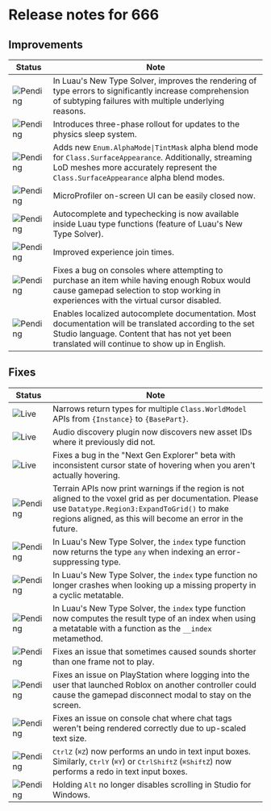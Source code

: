 # Release notes for 666

## Improvements

| Status | Note |
|--------|------|
| ![Pending](https://img.shields.io/badge/Pending-DEA517?style=flat)  | In Luau's New Type Solver, improves the rendering of type errors to significantly increase comprehension of subtyping failures with multiple underlying reasons. |
| ![Pending](https://img.shields.io/badge/Pending-DEA517?style=flat)  | Introduces three-phase rollout for updates to the physics sleep system. |
| ![Pending](https://img.shields.io/badge/Pending-DEA517?style=flat)  | Adds new <code>Enum.AlphaMode\|TintMask</code> alpha blend mode for <code>Class.SurfaceAppearance</code>. Additionally, streaming LoD meshes more accurately represent the <code>Class.SurfaceAppearance</code> alpha blend modes. |
| ![Pending](https://img.shields.io/badge/Pending-DEA517?style=flat)  | MicroProfiler on-screen UI can be easily closed now. |
| ![Pending](https://img.shields.io/badge/Pending-DEA517?style=flat)  | Autocomplete and typechecking is now available inside Luau type functions (feature of Luau's New Type Solver). |
| ![Pending](https://img.shields.io/badge/Pending-DEA517?style=flat)  | Improved experience join times. |
| ![Pending](https://img.shields.io/badge/Pending-DEA517?style=flat)  | Fixes a bug on consoles where attempting to purchase an item while having enough Robux would cause gamepad selection to stop working in experiences with the virtual cursor disabled. |
| ![Pending](https://img.shields.io/badge/Pending-DEA517?style=flat)  | Enables localized autocomplete documentation. Most documentation will be translated according to the set Studio language. Content that has not yet been translated will continue to show up in English. |
## Fixes

| Status | Note |
|--------|------|
| ![Live](https://img.shields.io/badge/Live-009E57?style=flat)  | Narrows return types for multiple <code>Class.WorldModel</code> APIs from <code>{Instance}</code> to <code>{BasePart}</code>. |
| ![Live](https://img.shields.io/badge/Live-009E57?style=flat)  | Audio discovery plugin now discovers new asset IDs where it previously did not. |
| ![Live](https://img.shields.io/badge/Live-009E57?style=flat)  | Fixes a bug in the "Next Gen Explorer" beta with inconsistent cursor state of hovering when you aren't actually hovering. |
| ![Pending](https://img.shields.io/badge/Pending-DEA517?style=flat)  | Terrain APIs now print warnings if the region is not aligned to the voxel grid as per documentation. Please use <code>Datatype.Region3:ExpandToGrid()</code> to make regions aligned, as this will become an error in the future. |
| ![Pending](https://img.shields.io/badge/Pending-DEA517?style=flat)  | In Luau's New Type Solver, the <code>index</code> type function now returns the type <code>any</code> when indexing an error-suppressing type. |
| ![Pending](https://img.shields.io/badge/Pending-DEA517?style=flat)  | In Luau's New Type Solver, the <code>index</code> type function no longer crashes when looking up a missing property in a cyclic metatable. |
| ![Pending](https://img.shields.io/badge/Pending-DEA517?style=flat)  | In Luau's New Type Solver, the <code>index</code> type function now computes the result type of an index when using a metatable with a function as the <code>__index</code> metamethod. |
| ![Pending](https://img.shields.io/badge/Pending-DEA517?style=flat)  | Fixes an issue that sometimes caused sounds shorter than one frame not to play. |
| ![Pending](https://img.shields.io/badge/Pending-DEA517?style=flat)  | Fixes an issue on PlayStation where logging into the user that launched Roblox on another controller could cause the gamepad disconnect modal to stay on the screen. |
| ![Pending](https://img.shields.io/badge/Pending-DEA517?style=flat)  | Fixes an issue on console chat where chat tags weren't being rendered correctly due to up-scaled text size. |
| ![Pending](https://img.shields.io/badge/Pending-DEA517?style=flat)  | <kbd>Ctrl</kbd><kbd>Z</kbd> (<kbd>⌘</kbd><kbd>Z</kbd>) now performs an undo in text input boxes. Similarly, <kbd>Ctrl</kbd><kbd>Y</kbd> (<kbd>⌘</kbd><kbd>Y</kbd>) or <kbd>Ctrl</kbd><kbd>Shift</kbd><kbd>Z</kbd> (<kbd>⌘</kbd><kbd>Shift</kbd><kbd>Z</kbd>) now performs a redo in text input boxes. |
| ![Pending](https://img.shields.io/badge/Pending-DEA517?style=flat)  | Holding <code>Alt</code> no longer disables scrolling in Studio for Windows. |
